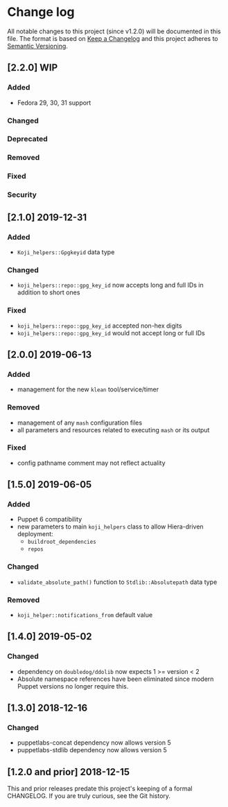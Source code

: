 <!--
This file is part of the doubledog-koji_helpers Puppet module.
Copyright 2018-2019 John Florian
SPDX-License-Identifier: GPL-3.0-or-later

Template

## [VERSION] WIP
### Added
### Changed
### Deprecated
### Removed
### Fixed
### Security

-->

# Change log

All notable changes to this project (since v1.2.0) will be documented in this file.  The format is based on [Keep a Changelog](http://keepachangelog.com/en/1.0.0/) and this project adheres to [Semantic Versioning](http://semver.org).

## [2.2.0] WIP
### Added
- Fedora 29, 30, 31 support
### Changed
### Deprecated
### Removed
### Fixed
### Security

## [2.1.0] 2019-12-31
### Added
- `Koji_helpers::Gpgkeyid` data type
### Changed
- `koji_helpers::repo::gpg_key_id` now accepts long and full IDs in addition to short ones
### Fixed
- `koji_helpers::repo::gpg_key_id` accepted non-hex digits
- `koji_helpers::repo::gpg_key_id` would not accept long or full IDs

## [2.0.0] 2019-06-13
### Added
- management for the new `klean` tool/service/timer
### Removed
- management of any `mash` configuration files
- all parameters and resources related to executing `mash` or its output
### Fixed
- config pathname comment may not reflect actuality

## [1.5.0] 2019-06-05
### Added
- Puppet 6 compatibility
- new parameters to main `koji_helpers` class to allow Hiera-driven deployment:
    - `buildroot_dependencies`
    - `repos`
### Changed
- `validate_absolute_path()` function to `Stdlib::Absolutepath` data type
### Removed
- `koji_helper::notifications_from` default value

## [1.4.0] 2019-05-02
### Changed
- dependency on `doubledog/ddolib` now expects 1 >= version < 2
- Absolute namespace references have been eliminated since modern Puppet versions no longer require this.

## [1.3.0] 2018-12-16
### Changed
- puppetlabs-concat dependency now allows version 5
- puppetlabs-stdlib dependency now allows version 5

## [1.2.0 and prior] 2018-12-15

This and prior releases predate this project's keeping of a formal CHANGELOG.  If you are truly curious, see the Git history.
